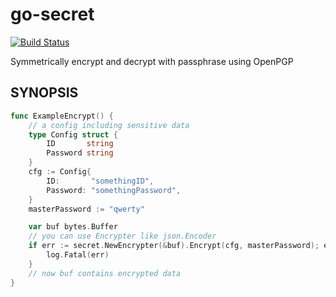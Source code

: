 go-secret
=========
[![Build Status](https://travis-ci.org/nasa9084/go-secret.svg?branch=master)](https://travis-ci.org/nasa9084/go-secret)


Symmetrically encrypt and decrypt with passphrase using OpenPGP


## SYNOPSIS

``` go
func ExampleEncrypt() {
	// a config including sensitive data
	type Config struct {
		ID       string
		Password string
	}
	cfg := Config{
		ID:       "somethingID",
		Password: "somethingPassword",
	}
	masterPassword := "qwerty"

	var buf bytes.Buffer
	// you can use Encrypter like json.Encoder
	if err := secret.NewEncrypter(&buf).Encrypt(cfg, masterPassword); err != nil {
		log.Fatal(err)
	}
	// now buf contains encrypted data
}

```
